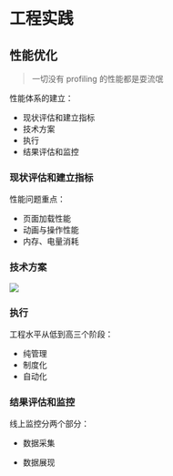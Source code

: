 # 工程实践

## 性能优化

> 一切没有 profiling 的性能都是耍流氓

性能体系的建立：

- 现状评估和建立指标
- 技术方案
- 执行
- 结果评估和监控



### 现状评估和建立指标

性能问题重点：

- 页面加载性能
- 动画与操作性能
- 内存、电量消耗

### 技术方案

![](https://file.wangsijie.top/blog/20191219173001.jpg)

### 执行

工程水平从低到高三个阶段：

- 纯管理
- 制度化
- 自动化



### 结果评估和监控

线上监控分两个部分：

- 数据采集

- 数据展现

    